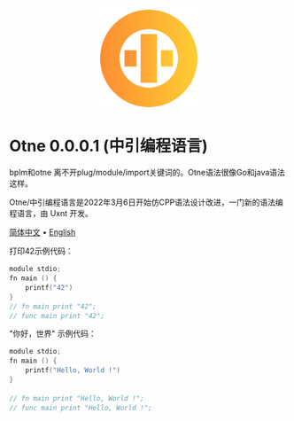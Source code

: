 <div align="center">
<a href="#">
<h1><img src="otne.svg" alt="Logo" width="180" height="180"></h1>
</a>
</div>

# Otne 0.0.0.1 (中引编程语言)

bplm和otne 离不开plug/module/import关键词的。Otne语法很像Go和java语法这样。

Otne/中引编程语言是2022年3月6日开始仿CPP语法设计改进，一门新的语法编程语言，由 Uxnt 开发。 

[简体中文](README.md) • [English](README.en.md)  


打印42示例代码：
```kt
module stdio;
fn main () {
    printf("42")
}
// fn main print "42";
// func main print "42";
```

"你好，世界" 示例代码：
```kt
module stdio;
fn main () {
    printf("Hello, World !")
}

// fn main print "Hello, World !";
// func main print "Hello, World !";
```

